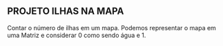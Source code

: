 
PROJETO ILHAS NA MAPA
-----------------------

Contar o número de ilhas em um mapa. Podemos representar o mapa em uma Matriz e considerar 0 como sendo água e 1. 
